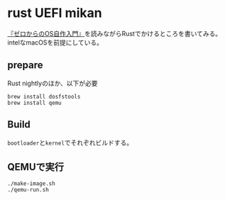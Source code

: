 # rust UEFI mikan

[『ゼロからのOS自作入門』](https://book.mynavi.jp/ec/products/detail/id=121220)を読みながらRustでかけるところを書いてみる。
intelなmacOSを前提にしている。

## prepare

Rust nightlyのほか、以下が必要

```
brew install dosfstools
brew install qemu
```

## Build

`bootloader`と`kernel`でそれぞれビルドする。

## QEMUで実行

```
./make-image.sh
./qemu-run.sh
```

